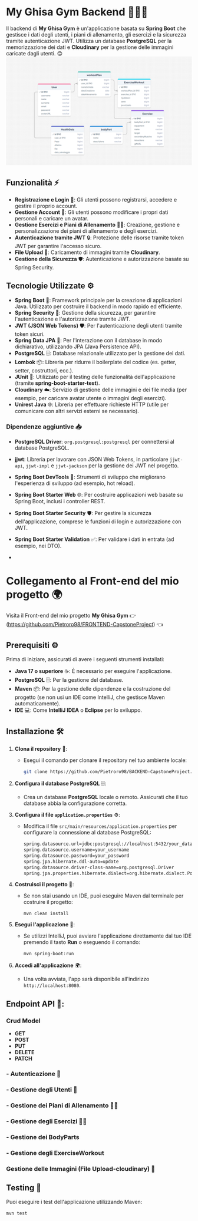 # My Ghisa Gym Backend 💪🏋️‍♂️

Il backend di **My Ghisa Gym** è un'applicazione basata su **Spring Boot** che gestisce i dati degli utenti, i piani di allenamento, gli esercizi e la sicurezza tramite autenticazione JWT. Utilizza un database **PostgreSQL** per la memorizzazione dei dati e **Cloudinary** per la gestione delle immagini caricate dagli utenti.
😊![Preview Database](CapstoneProject/.mvn/img/DiagrammaSQL.png)

## Funzionalità ⚡

- **Registrazione e Login** 🔑: Gli utenti possono registrarsi, accedere e gestire il proprio account.
- **Gestione Account** 👤: Gli utenti possono modificare i propri dati personali e caricare un avatar.
- **Gestione Esercizi e Piani di Allenamento** 🏋️‍♀️: Creazione, gestione e personalizzazione dei piani di allenamento e degli esercizi.
- **Autenticazione tramite JWT** 🔒: Protezione delle risorse tramite token JWT per garantire l'accesso sicuro.
- **File Upload** 📸: Caricamento di immagini tramite **Cloudinary**.
- **Gestione della Sicurezza** 🛡️: Autenticazione e autorizzazione basate su Spring Security.

## Tecnologie Utilizzate ⚙️

- **Spring Boot** 🚀: Framework principale per la creazione di applicazioni Java. Utilizzato per costruire il backend in modo rapido ed efficiente.
- **Spring Security** 🔐: Gestione della sicurezza, per garantire l'autenticazione e l'autorizzazione tramite JWT.
- **JWT (JSON Web Tokens)** 🛡️: Per l'autenticazione degli utenti tramite token sicuri.
- **Spring Data JPA** 📝: Per l'interazione con il database in modo dichiarativo, utilizzando JPA (Java Persistence API).
- **PostgreSQL** 🗄️: Database relazionale utilizzato per la gestione dei dati.
- **Lombok** 📦: Libreria per ridurre il boilerplate del codice (es. getter, setter, costruttori, ecc.).
- **JUnit** 🧪: Utilizzato per il testing delle funzionalità dell'applicazione (tramite **spring-boot-starter-test**).
- **Cloudinary** ☁️: Servizio di gestione delle immagini e dei file media (per esempio, per caricare avatar utente o immagini degli esercizi).
- **Unirest Java** 🌐: Libreria per effettuare richieste HTTP (utile per comunicare con altri servizi esterni se necessario).

### Dipendenze aggiuntive 📥

- **PostgreSQL Driver**: `org.postgresql:postgresql` per connettersi al database PostgreSQL.
- **jjwt**: Libreria per lavorare con JSON Web Tokens, in particolare `jjwt-api`, `jjwt-impl` e `jjwt-jackson` per la gestione dei JWT nel progetto.
- **Spring Boot DevTools** 🔄: Strumenti di sviluppo che migliorano l'esperienza di sviluppo (ad esempio, hot reload).
- **Spring Boot Starter Web** 🌐: Per costruire applicazioni web basate su Spring Boot, inclusi i controller REST.
- **Spring Boot Starter Security** 🛡️: Per gestire la sicurezza dell'applicazione, comprese le funzioni di login e autorizzazione con JWT.
- **Spring Boot Starter Validation** ✅: Per validare i dati in entrata (ad esempio, nei DTO).

- 
# Collegamento al Front-end del mio progetto 🌍
Visita il Front-end del mio progetto **My Ghisa Gym**
👉 (https://github.com/Pietroro98/FRONTEND-CapstoneProject) 👈


## Prerequisiti ⚙️

Prima di iniziare, assicurati di avere i seguenti strumenti installati:

- **Java 17 o superiore** ☕: È necessario per eseguire l'applicazione.
- **PostgreSQL** 🗄️: Per la gestione del database.
- **Maven** 📦: Per la gestione delle dipendenze e la costruzione del progetto (se non usi un IDE come IntelliJ, che gestisce Maven automaticamente).
- **IDE** 💻: Come **IntelliJ IDEA** o **Eclipse** per lo sviluppo.

## Installazione 🛠️

1. **Clona il repository** 📂:
   - Esegui il comando per clonare il repository nel tuo ambiente locale:
     ```bash
     git clone https://github.com/Pietroro98/BACKEND-CapstoneProject.git
     ```

2. **Configura il database PostgreSQL** 🗄️:
   - Crea un database **PostgreSQL** locale o remoto. Assicurati che il tuo database abbia la configurazione corretta.

3. **Configura il file `application.properties`** ⚙️:
   - Modifica il file `src/main/resources/application.properties` per configurare la connessione al database PostgreSQL:
     ```properties
     spring.datasource.url=jdbc:postgresql://localhost:5432/your_database_name
     spring.datasource.username=your_username
     spring.datasource.password=your_password
     spring.jpa.hibernate.ddl-auto=update
     spring.datasource.driver-class-name=org.postgresql.Driver
     spring.jpa.properties.hibernate.dialect=org.hibernate.dialect.PostgreSQLDialect
     ```

4. **Costruisci il progetto** 🔨:
   - Se non stai usando un IDE, puoi eseguire Maven dal terminale per costruire il progetto:
     ```bash
     mvn clean install
     ```

5. **Esegui l'applicazione** 🚀:
   - Se utilizzi IntelliJ, puoi avviare l'applicazione direttamente dal tuo IDE premendo il tasto **Run** o eseguendo il comando:
     ```bash
     mvn spring-boot:run
     ```

6. **Accedi all'applicazione** 🌍:
   - Una volta avviata, l'app sarà disponibile all'indirizzo `http://localhost:8080`.

## Endpoint API 📡:

### **Crud Model**
- **GET** 
- **POST** 
- **PUT** 
- **DELETE** 
- **PATCH**
### - Autenticazione 🔑
### - Gestione degli Utenti 👤
### - Gestione dei Piani di Allenamento 🏋️‍♀️
### - Gestione degli Esercizi 🏋️‍♂️
### - Gestione dei BodyParts
### - Gestione degli ExerciseWorkout
### Gestione delle Immagini (File Upload-cloudinary) 📸
## Testing 🧪

Puoi eseguire i test dell'applicazione utilizzando Maven:

```bash
mvn test

